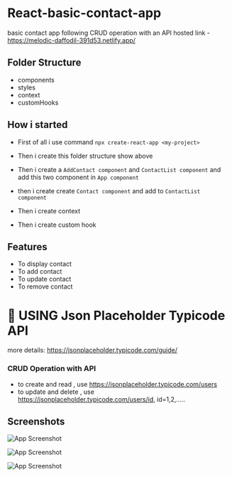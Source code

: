 # React-basic-contact-app

basic contact app following CRUD operation with an API
hosted link - https://melodic-daffodil-391d53.netlify.app/

## Folder Structure

- components
- styles
- context
- customHooks

## How i started

- First of all i use command `npx create-react-app <my-project>`
- Then i create this folder structure show above
- Then i create a `AddContact component` and `ContactList component` and add this two component in `App component`
- then i create create `Contact component` and add to `ContactList component`

- Then i create context

- Then i create custom hook

## Features

- To display contact
- To add contact
- To update contact
- To remove contact

# 🚦 USING Json Placeholder Typicode API

more details:
<https://jsonplaceholder.typicode.com/guide/>

### CRUD Operation with API

- to create and read , use <https://jsonplaceholder.typicode.com/users>
- to update and delete , use <https://jsonplaceholder.typicode.com/users/id>, id=1,2,.....

## Screenshots

![App Screenshot](https://honeshwar.github.io/react-basic-contact-app/assets/images/1.jpeg)

![App Screenshot](https://honeshwar.github.io/react-basic-contact-app/assets/images/2.jpeg)

![App Screenshot](https://honeshwar.github.io/react-basic-contact-app/assets/images/3.jpeg)
